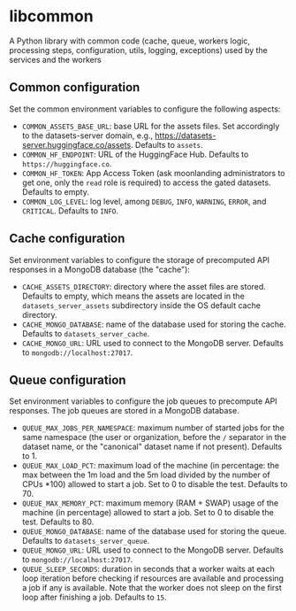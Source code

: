 # libcommon

A Python library with common code (cache, queue, workers logic, processing steps, configuration, utils, logging, exceptions) used by the services and the workers

## Common configuration

Set the common environment variables to configure the following aspects:

- `COMMON_ASSETS_BASE_URL`: base URL for the assets files. Set accordingly to the datasets-server domain, e.g., https://datasets-server.huggingface.co/assets. Defaults to `assets`.
- `COMMON_HF_ENDPOINT`: URL of the HuggingFace Hub. Defaults to `https://huggingface.co`.
- `COMMON_HF_TOKEN`: App Access Token (ask moonlanding administrators to get one, only the `read` role is required) to access the gated datasets. Defaults to empty.
- `COMMON_LOG_LEVEL`: log level, among `DEBUG`, `INFO`, `WARNING`, `ERROR`, and `CRITICAL`. Defaults to `INFO`.

## Cache configuration

Set environment variables to configure the storage of precomputed API responses in a MongoDB database (the "cache"):

- `CACHE_ASSETS_DIRECTORY`: directory where the asset files are stored. Defaults to empty, which means the assets are located in the `datasets_server_assets` subdirectory inside the OS default cache directory.
- `CACHE_MONGO_DATABASE`: name of the database used for storing the cache. Defaults to `datasets_server_cache`.
- `CACHE_MONGO_URL`: URL used to connect to the MongoDB server. Defaults to `mongodb://localhost:27017`.

## Queue configuration

Set environment variables to configure the job queues to precompute API responses. The job queues are stored in a MongoDB database.

- `QUEUE_MAX_JOBS_PER_NAMESPACE`: maximum number of started jobs for the same namespace (the user or organization, before the `/` separator in the dataset name, or the "canonical" dataset name if not present). Defaults to 1.
- `QUEUE_MAX_LOAD_PCT`: maximum load of the machine (in percentage: the max between the 1m load and the 5m load divided by the number of CPUs \*100) allowed to start a job. Set to 0 to disable the test. Defaults to 70.
- `QUEUE_MAX_MEMORY_PCT`: maximum memory (RAM + SWAP) usage of the machine (in percentage) allowed to start a job. Set to 0 to disable the test. Defaults to 80.
- `QUEUE_MONGO_DATABASE`: name of the database used for storing the queue. Defaults to `datasets_server_queue`.
- `QUEUE_MONGO_URL`: URL used to connect to the MongoDB server. Defaults to `mongodb://localhost:27017`.
- `QUEUE_SLEEP_SECONDS`: duration in seconds that a worker waits at each loop iteration before checking if resources are available and processing a job if any is available. Note that the worker does not sleep on the first loop after finishing a job. Defaults to `15`.
